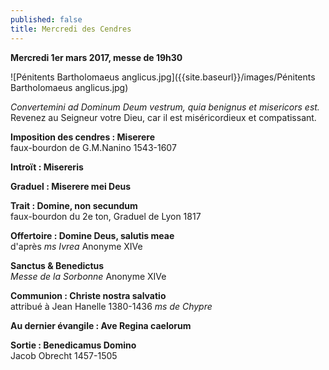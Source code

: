 ```yaml
---
published: false
title: Mercredi des Cendres
---
```

**Mercredi 1er mars 2017, messe de 19h30**

![Pénitents Bartholomaeus anglicus.jpg]({{site.baseurl}}/images/Pénitents Bartholomaeus anglicus.jpg)

*Convertemini ad Dominum Deum vestrum, quia benignus et misericors est.*  
Revenez au Seigneur votre Dieu, car il est miséricordieux et compatissant.

**Imposition des cendres : Miserere**  
faux-bourdon de G.M.Nanino 1543-1607

**Introït : Misereris**  

**Graduel : Miserere mei Deus**  

**Trait : Domine, non secundum**  
faux-bourdon du 2e ton, Graduel de Lyon 1817

**Offertoire : Domine Deus, salutis meae**  
d'après *ms Ivrea* Anonyme XIVe

**Sanctus & Benedictus**  
*Messe de la Sorbonne* Anonyme XIVe

**Communion : Christe nostra salvatio**  
attribué à Jean Hanelle 1380-1436 *ms de Chypre*

**Au dernier évangile : Ave Regina caelorum**  

**Sortie : Benedicamus Domino**  
Jacob Obrecht 1457-1505


